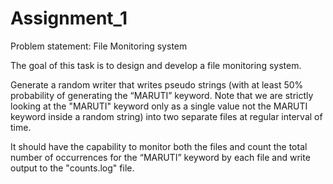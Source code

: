 # Assignment_1
Problem statement: File Monitoring system


The goal of this task is to design and develop a file monitoring system.

Generate a random writer that writes pseudo strings (with at least 50% probability of generating the “MARUTI” keyword. Note that we are strictly looking at the "MARUTI" keyword only as a single value not the MARUTI keyword inside a random string) into two separate files at regular interval of time.

It should have the capability to monitor both the files and count the total number of occurrences for the “MARUTI” keyword by each file and write output to the "counts.log" file.
